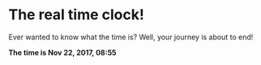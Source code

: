 # The real time clock!

Ever wanted to know what the time is? Well, your journey is about to end!

**The time is Nov 22, 2017, 08:55**